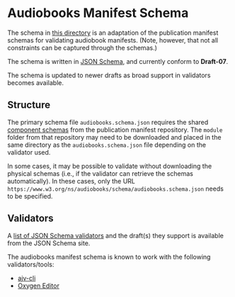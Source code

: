 # Audiobooks Manifest Schema

The schema in [this directory](https://github.com/w3c/audiobooks/tree/master/schema) is an adaptation of the publication manifest schemas for validating audiobook manifests. (Note, however, that not all constraints can be captured through the schemas.)

The schema is written in [JSON Schema](https://json-schema.org/), and currently conform to **Draft-07**.

The schema is updated to newer drafts as broad support in validators becomes available. 

## Structure

The primary schema file `audiobooks.schema.json` requires the shared [component schemas](https://github.com/w3c/pub-manifest/tree/master/schema/) from the publication manifest repository. The `module` folder from that repository may need to be downloaded and placed in the same directory as the `audiobooks.schema.json` file depending on the validator used.

In some cases, it may be possible to validate without downloading the physical schemas (i.e., if the validator can retrieve the schemas automatically). In these cases, only the URL `https://www.w3.org/ns/audiobooks/schema/audiobooks.schema.json` needs to be specified.

## Validators

A [list of JSON Schema validators](https://json-schema.org/implementations.html) and the draft(s) they support is available from the JSON Schema site.

The audiobooks manifest schema is known to work with the following validators/tools:

- [ajv-cli](https://github.com/jessedc/ajv-cli)
- [Oxygen Editor](https://www.oxygenxml.com/)
